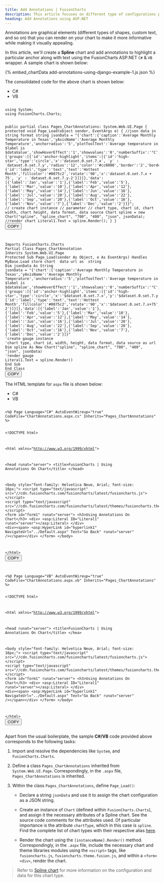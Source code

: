 ```yaml
---
title: Add Annotations | FusionCharts
description: This article focuses on different type of configurations possible using ASP.NET.
heading: Add Annotations using ASP.NET
---
```


Annotations are graphical elements (different types of shapes, custom text, and so on) that you can render on your chart to make it more informative while making it visually appealing.

In this article, we'll create a __Spline__ chart and add annotations to highlight a particular anchor along with text using the FusionCharts ASP.NET `C#` & `VB` wrapper. A sample chart is shown below:

{% embed_chartData add-annotations-using-django-example-1.js json %}

The consolidated code for the above chart is shown below:


<div class="code-wrapper">
<ul class='code-tabs extra-tabs'>
    <li class='active'><a data-toggle='csharp'>C#</a></li>
    <li><a data-toggle='vb'>VB</a></li>
</ul>
<div class='tab-content extra-tabs'>

<div class='tab csharp-tab active'>
<pre><code class="language-javascript">
using System;
using FusionCharts.Charts;

public partial class Pages_ChartAnnotations: System.Web.UI.Page {
    protected void Page_Load(object sender, EventArgs e) {
        //json data in string format
        string jsonData = "{'chart':{'caption':'Average Monthly Temperature in Texas','yAxisName':'Average Monthly Temperature','anchorradius':'5','plotToolText':'Average temperature in $label is $dataValue','showHoverEffect':'1','showvalues':'0','numberSuffix':'°C','theme':'fusion','anchorBgColor':'#72D7B2','paletteColors':'#72D7B2'},'annotations':{'groups':[{'id':'anchor-highlight','items':[{'id':'high-star','type':'circle','x':'$dataset.0.set.7.x','y':'$dataset.0.set.7.y','radius':'12','color':'#cc0000','border':'2','borderColor':'#0075c2'},{'id':'label','type':'text','text':'Hottest Month','fillcolor':'#0075c2','rotate':'90','x':'$dataset.0.set.7.x+75','y':'$dataset.0.set.7.y-2'}]}]},'data':[{'label':'Jan','value':'1'},{'label':'Feb','value':'5'},{'label':'Mar','value':'10'},{'label':'Apr','value':'12'},{'label':'May','value':'14'},{'label':'Jun','value':'16'},{'label':'Jul','value':'20'},{'label':'Aug','value':'22'},{'label':'Sep','value':'20'},{'label':'Oct','value':'16'},{'label':'Nov','value':'7'},{'label':'Dec','value':'2'}]}";
        // create chart instance
        // parameter
        // chart type, chart id, chart width, chart height, data format, data source
        Chart spline = new Chart("spline", "spline_chart", "700", "400", "json", jsonData);
        //render chart
        Literal1.Text = spline.Render();
    }
}
</code><button class='btn btn-outline-secondary btn-copy' title='Copy to clipboard'>COPY</button>
</pre>
</div>

<div class='tab vb-tab'>
<pre><code class="language-javascript">
Imports FusionCharts.Charts
Partial Class Pages_ChartAnnotation
Inherits System.Web.UI.Page
Protected Sub Page_Load(sender As Object, e As EventArgs) Handles MyBase.Load store chart  data url as  string
Dim jsonData As String
jsonData = "{'chart':{'caption':'Average Monthly Temperature in Texas','yAxisName':'Average Monthly Temperature','anchorradius':'5','plotToolText':'Average temperature in $label is $dataValue','showHoverEffect':'1','showvalues':'0','numberSuffix':'°C','theme':'fusion','anchorBgColor':'#72D7B2','paletteColors':'#72D7B2'},'annotations':{'groups':[{'id':'anchor-highlight','items':[{'id':'high-star','type':'circle','x':'$dataset.0.set.7.x','y':'$dataset.0.set.7.y','radius':'12','color':'#cc0000','border':'2','borderColor':'#0075c2'},{'id':'label','type':'text','text':'Hottest Month','fillcolor':'#0075c2','rotate':'90','x':'$dataset.0.set.7.x+75','y':'$dataset.0.set.7.y-2'}]}]},'data':[{'label':'Jan','value':'1'},{'label':'Feb','value':'5'},{'label':'Mar','value':'10'},{'label':'Apr','value':'12'},{'label':'May','value':'14'},{'label':'Jun','value':'16'},{'label':'Jul','value':'20'},{'label':'Aug','value':'22'},{'label':'Sep','value':'20'},{'label':'Oct','value':'16'},{'label':'Nov','value':'7'},{'label':'Dec','value':'2'}]}"
'create gauge instance
'chart type, chart id, width, height, data format, data source as url
Dim spline As New Chart("spline", "spline_chart", "700", "400", "json", jsonData)
'render gauge
Literal1.Text = spline.Render()
End Sub
End Class
</code><button class='btn btn-outline-secondary btn-copy' title='Copy to clipboard'>COPY</button>
</pre>
</div>

</div>
</div>

The HTML template for `aspx` file is shown below:

<div class="code-wrapper">
<ul class='code-tabs extra-tabs'>
    <li class='active'><a data-toggle='csharp'>C#</a></li>
    <li><a data-toggle='vb'>VB</a></li>
</ul>
<div class='tab-content extra-tabs'>

<div class='tab csharp-tab active'>
<pre><code class="language-javascript">
&lt;%@ Page Language="C#" AutoEventWireup="true" CodeFile="ChartAnnotations.aspx.cs" Inherits="Pages_ChartAnnotations" %&gt;

&lt;!DOCTYPE html&gt;

&lt;html xmlns="http://www.w3.org/1999/xhtml"&gt;

&lt;head runat="server"&gt;
    &lt;title&gt;FusionCharts | Using Annotations On Chart&lt;/title&gt;
&lt;/head&gt;

&lt;body style="font-family: Helvetica Neue, Arial; font-size: 16px;"&gt;
    &lt;script type="text/javascript" src="//cdn.fusioncharts.com/fusioncharts/latest/fusioncharts.js"&gt;&lt;/script&gt;
    &lt;script type="text/javascript" src="//cdn.fusioncharts.com/fusioncharts/latest/themes/fusioncharts.theme.fusion.js"&gt;&lt;/script&gt;
    &lt;form id="form1" runat="server"&gt;
        &lt;h3&gt;Using Annotations On Chart&lt;/h3&gt;
        &lt;div&gt;
            &lt;asp:Literal ID="Literal1" runat="server"&gt;&lt;/asp:Literal&gt;
        &lt;/div&gt;
        &lt;div&gt;&lt;span&gt;
                &lt;asp:HyperLink id="hyperlink1" NavigateUrl="../Default.aspx" Text="Go Back" runat="server" /&gt;&lt;/span&gt;&lt;/div&gt;
    &lt;/form&gt;
&lt;/body&gt;

&lt;/html&gt;
</code><button class='btn btn-outline-secondary btn-copy' title='Copy to clipboard'>COPY</button>
</pre>
</div>

<div class='tab vb-tab'>
<pre><code class="language-javascript">
&lt;%@ Page Language="VB" AutoEventWireup="true" CodeFile="ChartAnnotations.aspx.vb" Inherits="Pages_ChartAnnotations" %&gt;

&lt;!DOCTYPE html&gt;

&lt;html xmlns="http://www.w3.org/1999/xhtml"&gt;

&lt;head runat="server"&gt;
    &lt;title&gt;FusionCharts | Using Annotations On Chart&lt;/title&gt;
&lt;/hea&gt;

&lt;body style="font-family: Helvetica Neue, Arial; font-size: 16px;"&gt;
    &lt;script type="text/javascript" src="//cdn.fusioncharts.com/fusioncharts/latest/fusioncharts.js"&gt;&lt;/script&gt;
    &lt;script type="text/javascript" src="//cdn.fusioncharts.com/fusioncharts/latest/themes/fusioncharts.theme.fusion.js"&gt;&lt;/script&gt;
    &lt;form id="form1" runat="server"&gt;
        &lt;h3&gt;Using Annotations On Chart&lt;/h3&gt;
        &lt;div&gt;
            &lt;asp:Literal ID="Literal1" runat="server"&gt;&lt;/asp:Literal&gt;
        &lt;/div&gt;
        &lt;div&gt;&lt;span&gt;
                &lt;asp:HyperLink id="hyperlink1" NavigateUrl="../Default.aspx" Text="Go Back" runat="server" /&gt;&lt;/span&gt;&lt;/div&gt;
    &lt;/form&gt;
&lt;/body&gt;

&lt;/html&gt;
</code><button class='btn btn-outline-secondary btn-copy' title='Copy to clipboard'>COPY</button>
</pre>
</div>

</div>
</div>

Apart from the usual boilerplate, the sample __C#/VB__ code provided above corresponds to the following tasks:

1. Import and resolve the dependencies like `System`, and  `FusionCharts.Charts`.

2. Define a class `Pages_ChartAnnotations` inherited from `System.Web.UI.Page`. Correspondingly, in the `.aspx` file, `Pages_ChartAnnotations` is inherited. 

3. Within the class `Pages_ChartAnnotations`, define `Page_Load()`: 

    * Declare a string `jsonData` and use it to assign the chart configuration as a JSON string.

    * Create an instance of `Chart` (defined within `FusionCharts.Charts`), and assign it the necessary attributes of a Spline chart. See the source code comments for the attributes used. Of particular importance is the attribute `chartType`, which in this case is `spline`. Find the complete list of chart types with their respective alias [here](/chart-guide/list-of-charts).

    * Render the chart using the `[instanceName].Render()` method. Correspondingly, in the `.aspx` file, include the necessary chart and theme libraries modules using the `<script>` tags, like `fusioncharts.js`, `fusioncharts.theme.fusion.js`, and within a `<form><div>`, render the chart.

> Refer to [Spline chart](/chart-guide/standard-charts/spline-charts) for more information on the configuration and data for this chart type.